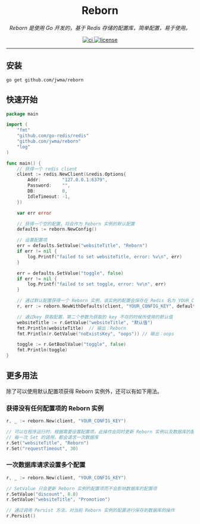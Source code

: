 <h1 align="center">
  <br>Reborn<br>
</h1>

<p align="center"><em>Reborn 是使用 Go 开发的，基于 Redis 存储的配置库，简单配置，易于使用。</em></p>
<p align="center">
  <a href="https://github.com/jwma/reborn/workflows/Go/badge.svg?branch=master" target="_blank">
    <img src="https://github.com/jwma/reborn/workflows/Go/badge.svg?branch=master" alt="ci">
  </a>
  <a href="https://img.shields.io/github/license/mashape/apistatus.svg" target="_blank">
      <img src="https://img.shields.io/github/license/mashape/apistatus.svg" alt="license">
  </a>
</p>

---

## 安装
```console
go get github.com/jwma/reborn
```

## 快速开始

```go
package main

import (
	"fmt"
	"github.com/go-redis/redis"
	"github.com/jwma/reborn"
	"log"
)

func main() {
	// 获得一个 redis client
	client := redis.NewClient(&redis.Options{
		Addr:        "127.0.0.1:6379",
		Password:    "",
		DB:          0,
		IdleTimeout: -1,
	})

	var err error

	// 获得一个空的配置，将会作为 Reborn 实例的默认配置
	defaults := reborn.NewConfig()

	// 设置配置项
	err = defaults.SetValue("websiteTitle", "Reborn")
	if err != nil {
		log.Printf("failed to set websiteTitle, error: %v\n", err)
	}

	err = defaults.SetValue("toggle", false)
	if err != nil {
		log.Printf("failed to set toggle, error: %v\n", err)
	}

	// 通过默认配置获得一个 Reborn 实例，该实例的配置会保存在 Redis 名为 YOUR_CONFIG_KEY 的 Hash 中
	r, err := reborn.NewWithDefaults(client, "YOUR_CONFIG_KEY", defaults)

	// 通过key 获取配置，第二个参数为获取的 key 不存的时候所使用的默认值
	websiteTitle := r.GetValue("websiteTitle", "默认值")
	fmt.Println(websiteTitle)  // 输出：Reborn
	fmt.Println(r.GetValue("noExistsKey", "oops")) // 输出：oops

	toggle := r.GetBoolValue("toggle", false)
	fmt.Println(toggle)
}
```

## 更多用法

除了可以使用默认配置项获得 Reborn 实例外，还可以有如下用法。

### 获得没有任何配置项的 Reborn 实例

```go
r, _ := reborn.New(client, "YOUR_CONFIG_KEY")

// 可以在程序运行时，根据需要设置配置项，此操作会同时更新 Reborn 实例以及数据库的配置项
// 每一次 Set 的调用，都会请求一次数据库
r.Set("websiteTitle", "Reborn")
r.Set("requestTimeout", 30)
```

### 一次数据库请求设置多个配置

```go
r, _ := reborn.New(client, "YOUR_CONFIG_KEY")

// SetValue 只会更新 Reborn 实例的配置项而不会影响数据库的配置项
r.SetValue("discount", 8.8)
r.SetValue("websiteTitle", "Promotion")

// 通过调用 Persist 方法，对当前 Reborn 实例的配置进行保存到数据库的操作
r.Persist()

```